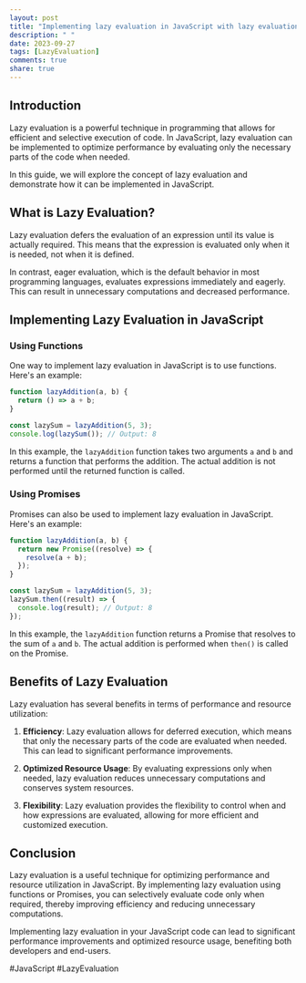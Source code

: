 ```yaml
---
layout: post
title: "Implementing lazy evaluation in JavaScript with lazy evaluation guides"
description: " "
date: 2023-09-27
tags: [LazyEvaluation]
comments: true
share: true
---
```


## Introduction

Lazy evaluation is a powerful technique in programming that allows for efficient and selective execution of code. In JavaScript, lazy evaluation can be implemented to optimize performance by evaluating only the necessary parts of the code when needed.

In this guide, we will explore the concept of lazy evaluation and demonstrate how it can be implemented in JavaScript.

## What is Lazy Evaluation?

Lazy evaluation defers the evaluation of an expression until its value is actually required. This means that the expression is evaluated only when it is needed, not when it is defined.

In contrast, eager evaluation, which is the default behavior in most programming languages, evaluates expressions immediately and eagerly. This can result in unnecessary computations and decreased performance.

## Implementing Lazy Evaluation in JavaScript

### Using Functions

One way to implement lazy evaluation in JavaScript is to use functions. Here's an example:

```javascript
function lazyAddition(a, b) {
  return () => a + b;
}

const lazySum = lazyAddition(5, 3);
console.log(lazySum()); // Output: 8
```

In this example, the `lazyAddition` function takes two arguments `a` and `b` and returns a function that performs the addition. The actual addition is not performed until the returned function is called.

### Using Promises

Promises can also be used to implement lazy evaluation in JavaScript. Here's an example:

```javascript
function lazyAddition(a, b) {
  return new Promise((resolve) => {
    resolve(a + b);
  });
}

const lazySum = lazyAddition(5, 3);
lazySum.then((result) => {
  console.log(result); // Output: 8
});
```

In this example, the `lazyAddition` function returns a Promise that resolves to the sum of `a` and `b`. The actual addition is performed when `then()` is called on the Promise.

## Benefits of Lazy Evaluation

Lazy evaluation has several benefits in terms of performance and resource utilization:

1. **Efficiency**: Lazy evaluation allows for deferred execution, which means that only the necessary parts of the code are evaluated when needed. This can lead to significant performance improvements.

2. **Optimized Resource Usage**: By evaluating expressions only when needed, lazy evaluation reduces unnecessary computations and conserves system resources.

3. **Flexibility**: Lazy evaluation provides the flexibility to control when and how expressions are evaluated, allowing for more efficient and customized execution.

## Conclusion

Lazy evaluation is a useful technique for optimizing performance and resource utilization in JavaScript. By implementing lazy evaluation using functions or Promises, you can selectively evaluate code only when required, thereby improving efficiency and reducing unnecessary computations.

Implementing lazy evaluation in your JavaScript code can lead to significant performance improvements and optimized resource usage, benefiting both developers and end-users.

#JavaScript #LazyEvaluation